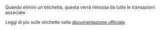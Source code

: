 Quando elimini un'etichetta, questa verrà rimossa da tutte le transazioni associate.

Leggi di più sulle etichette nella [documentazione ufficiale](https://firefly-iii.readthedocs.io/en/latest/concepts/tags.html).